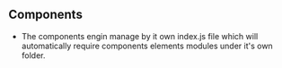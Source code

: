  Components
 ----
  - The components engin manage by it own index.js file which will automatically require components elements modules under it's own folder.
